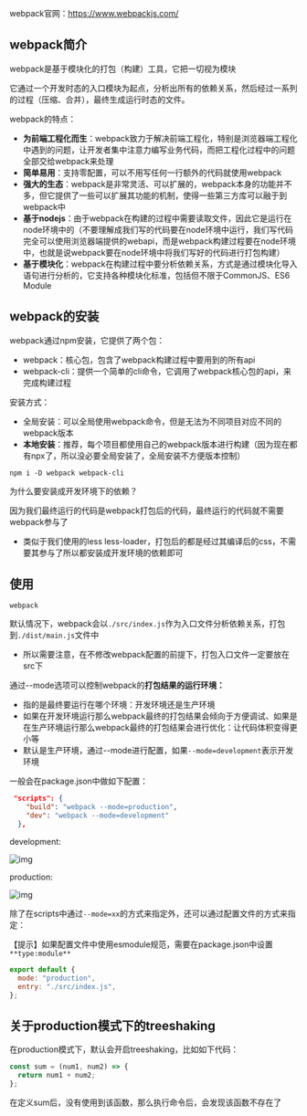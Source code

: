 webpack官网：https://www.webpackjs.com/

## webpack简介

webpack是基于模块化的打包（构建）工具，它把一切视为模块

它通过一个开发时态的入口模块为起点，分析出所有的依赖关系，然后经过一系列的过程（压缩、合并），最终生成运行时态的文件。

webpack的特点：

- **为前端工程化而生**：webpack致力于解决前端工程化，特别是浏览器端工程化中遇到的问题，让开发者集中注意力编写业务代码，而把工程化过程中的问题全部交给webpack来处理
- **简单易用**：支持零配置，可以不用写任何一行额外的代码就使用webpack
- **强大的生态**：webpack是非常灵活、可以扩展的，webpack本身的功能并不多，但它提供了一些可以扩展其功能的机制，使得一些第三方库可以融于到webpack中
- **基于nodejs**：由于webpack在构建的过程中需要读取文件，因此它是运行在node环境中的（不要理解成我们写的代码要在node环境中运行，我们写代码完全可以使用浏览器端提供的webapi，而是webpack构建过程要在node环境中，也就是说webpack要在node环境中将我们写好的代码进行打包构建）
- **基于模块化**：webpack在构建过程中要分析依赖关系，方式是通过模块化导入语句进行分析的，它支持各种模块化标准，包括但不限于CommonJS、ES6 Module

## webpack的安装

webpack通过npm安装，它提供了两个包：

- webpack：核心包，包含了webpack构建过程中要用到的所有api
- webpack-cli：提供一个简单的cli命令，它调用了webpack核心包的api，来完成构建过程

安装方式：

- 全局安装：可以全局使用webpack命令，但是无法为不同项目对应不同的webpack版本
- **本地安装**：推荐，每个项目都使用自己的webpack版本进行构建（因为现在都有npx了，所以没必要全局安装了，全局安装不方便版本控制）

```plain
npm i -D webpack webpack-cli
```

为什么要安装成开发环境下的依赖？

因为我们最终运行的代码是webpack打包后的代码，最终运行的代码就不需要webpack参与了

- 类似于我们使用的less less-loader，打包后的都是经过其编译后的css，不需要其参与了所以都安装成开发环境的依赖即可

## 使用

```shell
webpack
```

默认情况下，webpack会以`./src/index.js`作为入口文件分析依赖关系，打包到`./dist/main.js`文件中

- 所以需要注意，在不修改webpack配置的前提下，打包入口文件一定要放在src下

通过--mode选项可以控制webpack的**打包结果的运行环境：**

- 指的是最终要运行在哪个环境：开发环境还是生产环境
- 如果在开发环境运行那么webpack最终的打包结果会倾向于方便调试、如果是在生产环境运行那么webpack最终的打包结果会进行优化：让代码体积变得更小等
- 默认是生产环境，通过--mode进行配置，如果`--mode=development`表示开发环境

一般会在package.json中做如下配置：

```json
 "scripts": {
    "build": "webpack --mode=production",
    "dev": "webpack --mode=development"
  },
```

development:

![img](https://cdn.nlark.com/yuque/0/2025/png/22253064/1736475844160-b5051577-2dc1-4267-9735-148f0870ee0a.png)

production:

![img](https://cdn.nlark.com/yuque/0/2025/png/22253064/1736475863424-9e0a59a3-e77d-4f03-9d96-9a87cb6ec6fa.png)

除了在scripts中通过`--mode=xx`的方式来指定外，还可以通过配置文件的方式来指定：

【提示】如果配置文件中使用esmodule规范，需要在package.json中设置`**type:module**`

```javascript
export default {
  mode: "production",
  entry: "./src/index.js",
};
```

## 关于production模式下的treeshaking

在production模式下，默认会开启treeshaking，比如如下代码：

```javascript
const sum = (num1, num2) => {
  return num1 + num2;
};
```

在定义sum后，没有使用到该函数，那么执行命令后，会发现该函数不存在了